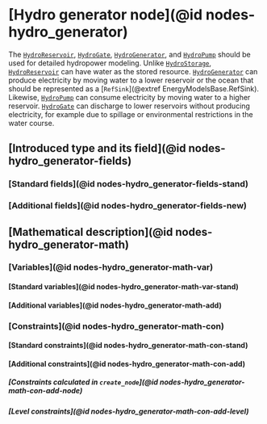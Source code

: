 # [Hydro generator node](@id nodes-hydro_generator)

The [`HydroReservoir`](@ref), [`HydroGate`](@ref), [`HydroGenerator`](@ref), and [`HydroPump`](@ref) should be used for detailed hydropower modeling.
Unlike [`HydroStorage`](@ref), [`HydroReservoir`](@ref) can have water as the stored resource.
[`HydroGenerator`](@ref) can produce electricity by moving water to a lower reservoir or the ocean that should be represented as a [`RefSink`](@extref EnergyModelsBase.RefSink).
Likewise, [`HydroPump`](@ref) can consume electricity by moving water to a higher reservoir.
[`HydroGate`](@ref) can discharge to lower reservoirs without producing electricity, for example due to spillage or environmental restrictions in the water course.

## [Introduced type and its field](@id nodes-hydro_generator-fields)

### [Standard fields](@id nodes-hydro_generator-fields-stand)

### [Additional fields](@id nodes-hydro_generator-fields-new)

## [Mathematical description](@id nodes-hydro_generator-math)

### [Variables](@id nodes-hydro_generator-math-var)

#### [Standard variables](@id nodes-hydro_generator-math-var-stand)

#### [Additional variables](@id nodes-hydro_generator-math-add)

### [Constraints](@id nodes-hydro_generator-math-con)

#### [Standard constraints](@id nodes-hydro_generator-math-con-stand)

#### [Additional constraints](@id nodes-hydro_generator-math-con-add)

##### [Constraints calculated in `create_node`](@id nodes-hydro_generator-math-con-add-node)

##### [Level constraints](@id nodes-hydro_generator-math-con-add-level)
